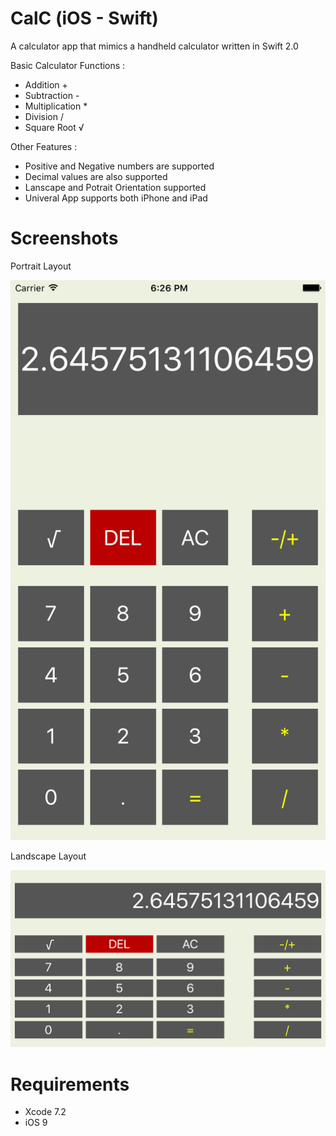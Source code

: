 # CalC (iOS - Swift)

A calculator app that mimics a handheld calculator written in Swift 2.0

Basic Calculator Functions :

- Addition        +
- Subtraction     -   
- Multiplication  *
- Division        /
- Square Root     √

Other Features : 

- Positive and Negative numbers are supported
- Decimal values are also supported
- Lanscape and Potrait Orientation supported
- Univeral App supports both iPhone and iPad

# Screenshots

Portrait Layout

![](Screenshots/screen1.png) 


Landscape Layout

![](Screenshots/screen2.png) 


# Requirements

- Xcode 7.2
- iOS 9


